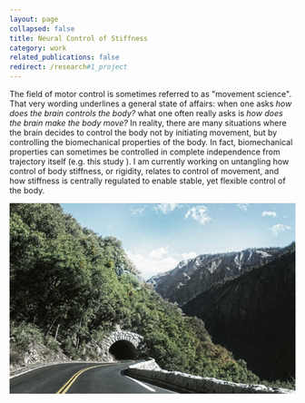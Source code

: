 ```yaml
---
layout: page
collapsed: false
title: Neural Control of Stiffness
category: work
related_publications: false
redirect: /research#1_project
---
```


<div class="d-flex row justify-content-between">
  <div class="col-md-7 mb-3 d-flex align-items-center">
    <p>
      The field of motor control is sometimes referred to as "movement science". That very wording underlines
      a general state of affairs: when one asks <em>how does the brain controls the body?</em> what
      one often really asks is <em>how does the brain make the body move?</em> In reality, there are many situations where
      the brain decides to control the body not by initiating movement, but by controlling the biomechanical
      properties of the body. In fact, biomechanical properties can sometimes be controlled in complete
      independence from trajectory itself (e.g. this study
      <a href="http://www.nature.com/articles/s41598-020-79526-1" class="button icon-button-inline arrow-up-right" target="_blank"></a>
      ). I am currently working on untangling how control of body stiffness, or rigidity, relates to control of movement, and how
      stiffness is centrally regulated to enable stable, yet flexible control of the body.
    </p>
  </div>
  <div class="col-md-5 d-flex align-items-center">
    <img src="/assets/img/1.jpg" style="object-fit: contain; max-width: 100%;">
  </div>
</div>
